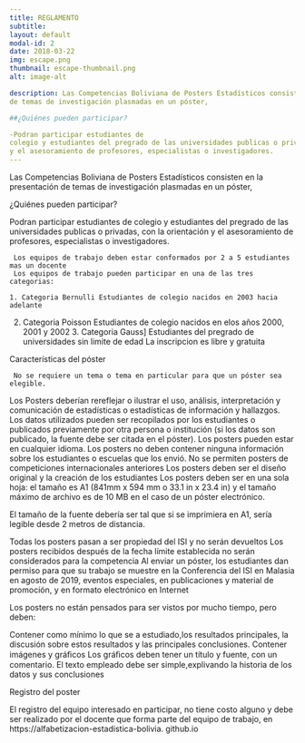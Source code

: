 ```yaml
---
title: REGLAMENTO
subtitle: 
layout: default
modal-id: 2
date: 2018-03-22
img: escape.png
thumbnail: escape-thumbnail.png
alt: image-alt

description: Las Competencias Boliviana de Posters Estadísticos consisten en la presentación
de temas de investigación plasmadas en un póster, 

##¿Quiénes pueden participar?

-Podran participar estudiantes de
colegio y estudiantes del pregrado de las universidades publicas o privadas, con la orientación 
y el asesoramiento de profesores, especialistas o investigadores.
---
```

Las Competencias Boliviana de Posters Estadísticos consisten en la presentación
de temas de investigación plasmadas en un póster, 

¿Quiénes pueden participar?

 Podran participar estudiantes de
colegio y estudiantes del pregrado de las universidades publicas o privadas, con la orientación 
y el asesoramiento de profesores, especialistas o investigadores.

	 Los equipos de trabajo deben estar conformados por 2 a 5 estudiantes mas un docente 
	 Los equipos de trabajo pueden participar en una de las tres categorias:
	
	1. Categoria Bernulli Estudiantes de colegio nacidos en 2003 hacia adelante
2. Categoria Poisson Estudiantes de colegio nacidos en elos años 2000, 2001 y 2002 
	3. Categoria Gauss] Estudiantes del pregrado de universidades sin limite de edad 
 La inscripcion es libre y gratuita


Características del póster 


	 No se requiere un tema o tema en particular para que un póster sea elegible. 
 Los Posters deberían rereflejar o ilustrar el uso, análisis, interpretación y
comunicación de estadísticas o estadísticas de información y hallazgos.
 Los datos utilizados pueden ser recopilados por los estudiantes o publicados previamente
por otra persona o institución (si los datos son publicado, la fuente debe ser
citada en el póster).
 Los posters pueden estar en cualquier idioma.
 Los posters no deben contener ninguna información sobre los estudiantes o escuelas que los envió.
 No se permiten posters de competiciones internacionales anteriores
 Los posters deben ser el diseño original y la creación de los estudiantes
 Los posters deben ser en una sola hoja: el tamaño es A1 (841mm x 594
mm o 33.1 in x 23.4 in) y el tamaño máximo de archivo es de 10 MB en el caso de
un póster electrónico.

El tamaño de la fuente debería ser tal que si se imprimiera en A1, sería legible desde
2 metros de distancia.

Todas los posters pasan a ser propiedad del ISI y no serán devueltos
 Los posters recibidos después de la fecha límite establecida no serán considerados
para la competencia
 Al enviar un póster, los estudiantes dan permiso para que su trabajo se muestre
en la Conferencia del ISI en Malasia en agosto de 2019, eventos especiales, en
publicaciones y material de promoción, y en formato electrónico en Internet

Los posters no están pensados para ser vistos por mucho tiempo, pero deben:

 Contener como mínimo lo que se a estudiado,los resultados principales, la
discusión sobre estos resultados y las principales conclusiones.
Contener imágenes y gráﬁcos
 Los gráﬁcos deben tener un título y fuente, con un comentario.
 El texto empleado debe ser simple,explivando la historia de los datos y sus conclusiones




Registro del poster

 El registro del equipo interesado en participar, no tiene costo alguno y debe ser realizado por el docente que forma parte del equipo de trabajo, en https://alfabetizacion-estadistica-bolivia.
github.io 

